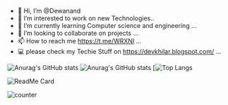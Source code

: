 - 👋 Hi, I’m @Dewanand
- 👀 I’m interested to work on new Technologies..
- 🌱 I’m currently learning Computer science and engineering ...
- 💞️ I’m looking to collaborate on projects ...
- 📫 How to reach me https://t.me/WRXNI ...
- 💻 please check my Techie Stuff on https://devkhilar.blogspot.com/ ...

<!---
Dewanand7/Dewanand7 is a ✨ special ✨ repository because its `README.md` (this file) appears on your GitHub profile.
You can click the Preview link to take a look at your changes.
--->
![Anurag's GitHub stats](https://github-readme-stats.vercel.app/api?username=Dewanand7&show_icons=true&theme=radical)
![Anurag's GitHub stats](https://github-readme-stats.vercel.app/api?username=Dewanand7&theme=dark&show_icons=true)
[![Top Langs](https://github-readme-stats.vercel.app/api/top-langs/?username=Dewanand7&layout=compact)

![ReadMe Card](https://github-readme-stats.vercel.app/api/pin/?username=Dewanand7&repo=Mysite)

![counter](https://[YourEndpoint].m.pipedream.net)







